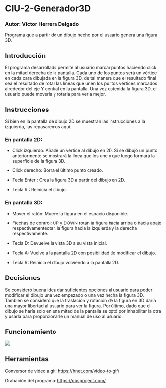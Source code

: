 # CIU-2-Generador3D
### Autor: Víctor Herrera Delgado  

Programa que a partir de un dibujo hecho por el usuario genera una figura 3D.

## Introducción 
El programa desarrollado permite al usuario marcar puntos haciendo click en la mitad derecha de la pantalla. Cada uno de los puntos será un vértice en cada cara dibujada en la figura 3D, de tal manera que el resultado final sea el resultado de rotar las líneas que unen los puntos vértices marcados alrededor del eje Y central en la pantalla. 
Una vez obtenida la figura 3D, el usuario puede moverla y rotarla para verla mejor.

## Instrucciones
Si bien en la pantalla de dibujo 2D se muestran las instrucciones a la izquierda, las repasaremos aquí.
### En pantalla 2D:
- Click izquierdo: Añade un vértice al dibujo en 2D. Si se dibujó un punto anteriormente se mostrará la línea que los une y que luego formará la superficie de la figura 3D.
- Click derecho: Borra el último punto creado.


- Tecla Enter : Crea la figura 3D a partir del dibujo en 2D.
- Tecla R : Reinicia el dibujo.

### En pantalla 3D:
- Mover el ratón: Mueve la figura en el espacio disponible.
- Flechas de control: UP y DOWN rotan la figura hacia arriba o hacia abajo respectivamenteotan la figura hacia la izquierda y la derecha respectivamente.
- Tecla D: Devuelve la vista 3D a su vista inicial.

- Tecla A: Vuelve a la pantalla 2D con posibilidad de modificar el dibujo.
- Tecla R: Reinicia el dibujo volviendo a la pantalla 2D.


## Decisiones
Se consideró buena idea dar suficientes opciones al usuario para poder modificar el dibujo una vez empezado o una vez hecha la figura 3D. También se consideró que la traslación y rotación de la figura en 3D daría una mayor libertad al usuario para ver la figura.
Por último, dado que el dibujo se haría solo en una mitad de la pantalla se optó por inhabilitar la otra y usarla para proporcionarle un manual de uso al usuario.


## Funcionamiento
![](Practica2.gif)

## Herramientas

Conversor de video a gif:
https://hnet.com/video-to-gif/

Grabación del programa:
https://obsproject.com/

